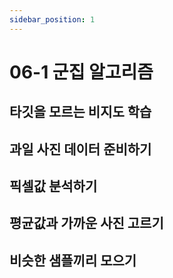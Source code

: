```yaml
---
sidebar_position: 1
---
```


# 06-1 군집 알고리즘

## 타깃을 모르는 비지도 학습

## 과일 사진 데이터 준비하기

## 픽셀값 분석하기

## 평균값과 가까운 사진 고르기

## 비슷한 샘플끼리 모으기